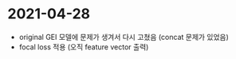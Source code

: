 # 2021-04-28
* original GEI 모델에 문제가 생겨서 다시 고쳤음 (concat 문제가 있었음)
* focal loss 적용 (오직 feature vector 출력)
